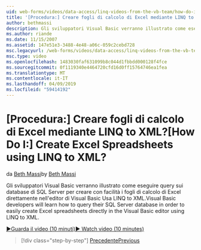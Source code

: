 ```yaml
---
uid: web-forms/videos/data-access/linq-videos-from-the-vb-team/how-do-i-create-excel-spreadsheets-using-linq-to-xml
title: '[Procedura:] Creare fogli di calcolo di Excel mediante LINQ to XML? | Microsoft Docs'
author: bethmassi
description: Gli sviluppatori Visual Basic verranno illustrato come eseguire query sui database di SQL Server per creare facilmente fogli di calcolo di Excel direttamente nell'editor di Visual Basic noi...
ms.author: riande
ms.date: 11/15/2007
ms.assetid: 147e51e3-3488-4e48-a06c-059c2cebd728
msc.legacyurl: /web-forms/videos/data-access/linq-videos-from-the-vb-team/how-do-i-create-excel-spreadsheets-using-linq-to-xml
msc.type: video
ms.openlocfilehash: 1483030faf631099b8c044d1fbbdd000128f4fce
ms.sourcegitcommit: 0f1119340e4464720cfd16d0ff15764746ea1fea
ms.translationtype: MT
ms.contentlocale: it-IT
ms.lasthandoff: 04/09/2019
ms.locfileid: "59414192"
---
```

# <a name="how-do-i-create-excel-spreadsheets-using-linq-to-xml"></a><span data-ttu-id="f5fb7-104">[Procedura:] Creare fogli di calcolo di Excel mediante LINQ to XML?</span><span class="sxs-lookup"><span data-stu-id="f5fb7-104">[How Do I:] Create Excel Spreadsheets using LINQ to XML?</span></span>

<span data-ttu-id="f5fb7-105">da [Beth Massi](https://github.com/bethmassi)</span><span class="sxs-lookup"><span data-stu-id="f5fb7-105">by [Beth Massi](https://github.com/bethmassi)</span></span>

<span data-ttu-id="f5fb7-106">Gli sviluppatori Visual Basic verranno illustrato come eseguire query sui database di SQL Server per creare con facilità i fogli di calcolo di Excel direttamente nell'editor di Visual Basic Usa LINQ to XML.</span><span class="sxs-lookup"><span data-stu-id="f5fb7-106">Visual Basic developers will learn how to query their SQL Server database in order to easily create Excel spreadsheets directly in the Visual Basic editor using LINQ to XML.</span></span>

[<span data-ttu-id="f5fb7-107">&#9654;Guarda il video (10 minuti)</span><span class="sxs-lookup"><span data-stu-id="f5fb7-107">&#9654; Watch video (10 minutes)</span></span>](https://channel9.msdn.com/Blogs/ASP-NET-Site-Videos/how-do-i-create-excel-spreadsheets-using-linq-to-xml)

> [!div class="step-by-step"]
> [<span data-ttu-id="f5fb7-108">Precedente</span><span class="sxs-lookup"><span data-stu-id="f5fb7-108">Previous</span></span>](how-do-i-create-xml-documents-from-sql-data.md)
